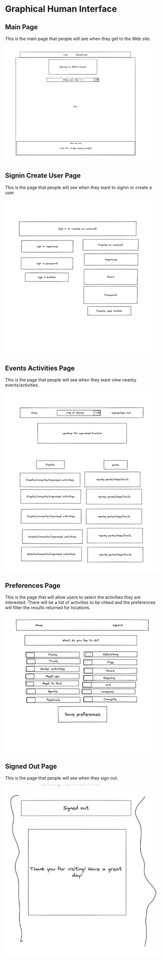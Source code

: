 # Graphical Human Interface


## Main Page

This is the main page that people will see when they
get to the Web site.

![home page](wireframes/main_page.png)


## Signin Create User Page

This is the page that people will see when they
want to signin or create a user.

![Signin Create User Page](wireframes/signin_login_page.png)

## Events Activities Page

This is the page that people will see when they
want view nearby events/activities.

![Events Activities Page](wireframes/events_activities_page.png)

## Preferences Page

This is the page that will allow users to select the activities they are interested. There will be a list of activities to be chked and the preferences will filter the results returned for locations.

![Preferences Page](wireframes/preferences_page.png)

## Signed Out Page

This is the page that people will see when they
sign out.

![Signed Out Page](wireframes/signed_out_page.png)
